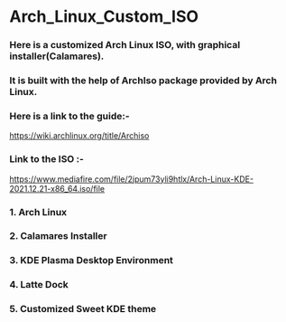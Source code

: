 # Arch_Linux_Custom_ISO

### Here is a customized Arch Linux ISO, with graphical installer(Calamares).
### It is built with the help of ArchIso package provided by Arch Linux.

### Here is a link to the guide:-
<a>https://wiki.archlinux.org/title/Archiso</a>

### Link to the ISO :-
<a>https://www.mediafire.com/file/2jpum73yli9htlx/Arch-Linux-KDE-2021.12.21-x86_64.iso/file</a>

### 1. Arch Linux
### 2. Calamares Installer
### 3. KDE Plasma Desktop Environment
### 4. Latte Dock
### 5. Customized Sweet KDE theme

